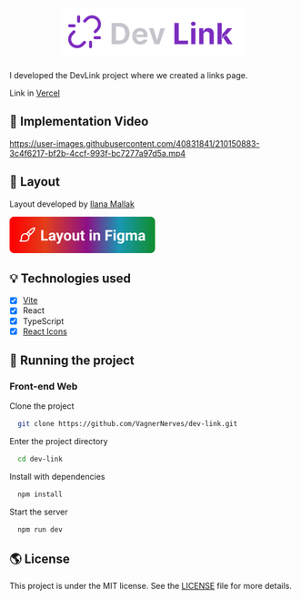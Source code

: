 <h1 align="center">
  <img alt="Dev Link" title="Dev Link" src="./src/assets/devlink.svg" />
</h1>

I developed the DevLink project where we created a links page.

Link in [Vercel](https://sprightly-caramel-cd9d3a.netlify.app/)

## 🎥 Implementation Video



https://user-images.githubusercontent.com/40831841/210150883-3c4f6217-bf2b-4ccf-993f-bc7277a97d5a.mp4



## 🎨 Layout

Layout developed by [Ilana Mallak](https://www.linkedin.com/in/ilanamallak/)

[![Layout in Figma](https://github.com/VagnerNerves/default-readme/blob/main/assets/layout-in-figma.svg)](<https://www.figma.com/file/OIpD8h3x06AtyC9wIZNkcz/DevLinks-(Community)?node-id=58%3A415&t=7b129SeoCI5Vaix1-1>)

<!-- ## 👏 Learning and more implementations

Describe what you learned and implemented in the project. -->

## 💡 Technologies used

- [x] [Vite](https://vitejs.dev/)
- [x] React
- [x] TypeScript
- [x] [React Icons](https://react-icons.github.io/react-icons)

## 🚀 Running the project

<!-- ### Back-end

Clone the project

```bash
  git clone https://link-para-o-projeto
```

Enter the project directory

```bash
  cd my-project
```

Install with dependencies

```bash
  npm install
```

Start the server

```bash
  npm run start
``` -->

### Front-end Web

Clone the project

```bash
  git clone https://github.com/VagnerNerves/dev-link.git
```

Enter the project directory

```bash
  cd dev-link
```

Install with dependencies

```bash
  npm install
```

Start the server

```bash
  npm run dev
```

<!-- ## 📝 Routes

[![Run in Postman](https://github.com/VagnerNerves/default-readme/blob/main/assets/run-in-postman.svg)](https://app.getpostman.com/run-collection/link) -->

## 🌎 License

This project is under the MIT license. See the [LICENSE](https://github.com/VagnerNerves/dev-link/blob/master/LICENSE) file for more details.
